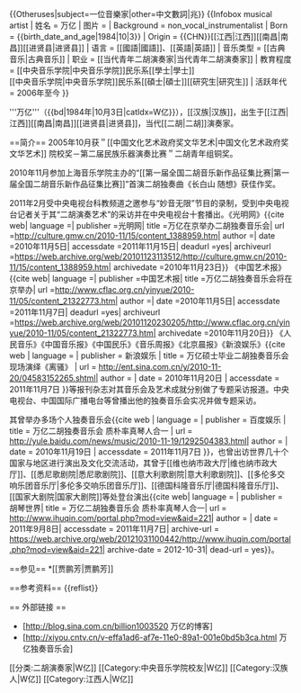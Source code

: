 {{Otheruses|subject=一位音樂家|other=中文數詞|兆}}
{{Infobox musical artist
| 姓名 = 万亿
| 图片 =
| Background = non_vocal_instrumentalist
| Born = {{birth_date_and_age|1984|10|3}}
| Origin = {{CHN}}[[江西|江西]][[南昌|南昌]][[进贤县|进贤县]]
| 语言 = [[國語|國語]]、[[英語|英語]]
| 音乐类型 = [[古典音乐|古典音乐]]
| 职业 = [[当代青年二胡演奏家|当代青年二胡演奏家]]
| 教育程度 = [[中央音乐学院|中央音乐学院]]民乐系[[學士|學士]]<br />[[中央音乐学院|中央音乐学院]]民乐系[[碩士|碩士]][[研究生|研究生]]
| 活跃年代 = 2006年至今
}}

'''万亿'''（{{bd|1984年|10月3日|catIdx=W亿}}），[[汉族|汉族]]，出生于[[江西|江西]][[南昌|南昌]][[进贤县|进贤县]]，当代[[二胡|二胡]]演奏家。

==简介==
2005年10月获＂[[中国文化艺术政府奖文华艺术|中国文化艺术政府奖文华艺术]] 院校奖－第二届民族乐器演奏比赛＂二胡青年组铜奖。

2010年11月参加上海音乐学院主办的“[[第一届全国二胡音乐新作品征集比赛|第一届全国二胡音乐新作品征集比赛]]”首演二胡独奏曲《长白山 随想》获佳作奖。

2011年2月受中央电视台科教频道之邀参与“妙音无限”节目的录制，受到中央电视台记者关于其“二胡演奏艺术”的采访并在中央电视台十套播出。《光明网》<ref name="chinacom4">{{cite web| language =| publisher =光明网| title =万亿在京举办二胡独奏音乐会| url =http://culture.gmw.cn/2010-11/15/content_1388959.htm| author =| date =2010年11月5日| accessdate =2011年11月15日| deadurl =yes| archiveurl =https://web.archive.org/web/20101123113512/http://culture.gmw.cn/2010-11/15/content_1388959.htm| archivedate =2010年11月23日}}</ref>
《中国艺术报》<ref name="chinacom3">{{cite web| language =| publisher =中国艺术报| title =万亿二胡独奏音乐会将在京举办| url =http://www.cflac.org.cn/yinyue/2010-11/05/content_21322773.htm| author =| date =2010年11月5日| accessdate =2011年11月7日| deadurl =yes| archiveurl =https://web.archive.org/web/20101120230205/http://www.cflac.org.cn/yinyue/2010-11/05/content_21322773.htm| archivedate =2010年11月20日}}</ref>
《人民音乐》《中国音乐报》《中国民乐》《音乐周报》《北京晨报》《新浪娱乐》<ref name="chinacom1">{{cite web | language =  | publisher = 新浪娱乐 | title = 万亿硕士毕业二胡独奏音乐会 现场演绎《离骚》 | url = http://ent.sina.com.cn/y/2010-11-20/04583152265.shtml| author =  | date = 2010年11月20日 | accessdate = 2011年11月7日 }}</ref>等报刊杂志对其音乐会及艺术成就分别做了专题采访报道。中央电视台、中国国际广播电台等曾播出他的独奏音乐会实况并做专题采访。

其曾举办多场个人独奏音乐会<ref name="chinacom2">{{cite web | language =  | publisher = 百度娱乐  | title = 万亿二胡独奏音乐会 质朴率真琴人合一 | url = http://yule.baidu.com/news/music/2010-11-19/1292504383.html| author =  | date = 2010年11月19日 | accessdate = 2011年11月7日 }}</ref>，也曾出访世界几十个国家与地区进行演出及文化交流活动，其曾于[[维也纳市政大厅|维也纳市政大厅]]、[[悉尼歌剧院|悉尼歌剧院]]、[[意大利歌剧院|意大利歌剧院]]、[[多伦多交响乐团音乐厅|多伦多交响乐团音乐厅]]、[[德国科隆音乐厅|德国科隆音乐厅]]、[[国家大剧院|国家大剧院]]等处登台演出<ref name="chinacom5">{{cite web| language = | publisher = 胡琴世界| title = 万亿二胡独奏音乐会 质朴率真琴人合一| url = http://www.ihuqin.com/portal.php?mod=view&aid=221| author = | date = 2011年9月8日| accessdate = 2011年11月7日| archive-url = https://web.archive.org/web/20121031100442/http://www.ihuqin.com/portal.php?mod=view&aid=221| archive-date = 2012-10-31| dead-url = yes}}</ref>。

==参见==
*[[贾鹏芳|贾鹏芳]]

==参考资料==
{{reflist}}

== 外部链接 ==
* [http://blog.sina.com.cn/billion1003520  万亿的博客]
* [http://xiyou.cntv.cn/v-effa1ad6-af7e-11e0-89a1-001e0bd5b3ca.html 万亿独奏音乐会]

[[分类:二胡演奏家|W亿]]
[[Category:中央音乐学院校友|W亿]]
[[Category:汉族人|W亿]]
[[Category:江西人|W亿]]